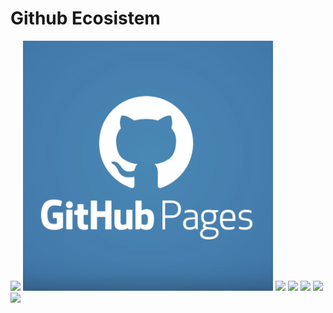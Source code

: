 # Github Ecosistem

<img width="400" src="https://www.zbw-mediatalk.eu/wp-content/uploads/2015/09/github-cover.jpg" />

<img width="400" src="https://raw.githubusercontent.com/github/explore/80688e429a7d4ef2fca1e82350fe8e3517d3494d/collections/github-pages-examples/github-pages-examples.png" />

<img width="400" src="https://techcommunity.microsoft.com/t5/image/serverpage/image-id/439603i2263F871BE5D381D/image-size/original?v=v2&px=-1" />

<img width="400" src="https://ecanarys.com/assets/images/blogs/Screenshot288.png" />

<img width="400" src="https://www.adictosaltrabajo.com/wp-content/uploads/2020/10/android-github-actions-setup-image-35b6a79fea4a7289acb6796cd4ad05b4.png" />

<img width="400" src="https://arctype.com/blog/content/images/2021/04/gitbook-1-1.png" />

<img width="400" src="https://github.githubassets.com/images/modules/gists/gist-og-image.png" />

